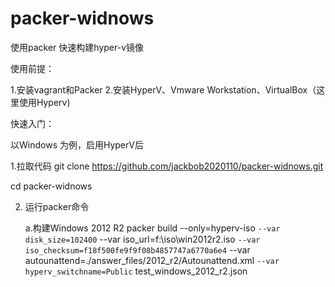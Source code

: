 # packer-widnows
使用packer 快速构建hyper-v镜像


使用前提：

1.安装vagrant和Packer
2.安装HyperV、Vmware Workstation、VirtualBox（这里使用Hyperv)

快速入门：

以Windows 为例，启用HyperV后

1.拉取代码
   git clone https://github.com/jackbob2020110/packer-widnows.git

   cd packer-widnows

2. 运行packer命令

    a.构建Windows 2012 R2
    packer build --only=hyperv-iso `
        --var disk_size=102400 `
        --var iso_url=f:\\iso\\win2012r2.iso `
        --var iso_checksum=f18f500fe9f9f08b4857747a6770a6e4 `
        --var autounattend=./answer_files/2012_r2/Autounattend.xml `
        --var hyperv_switchname=Public `
        test_windows_2012_r2.json